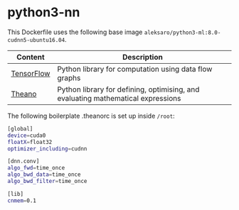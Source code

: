 # python3-nn

This Dockerfile uses the following base image ``aleksaro/python3-ml:8.0-cudnn5-ubuntu16.04``.

| Content                                    | Description                                                                      |
|--------------------------------------------|----------------------------------------------------------------------------------|
| [TensorFlow](https://www.tensorflow.org/)  | Python library for computation using data flow graphs                            |
| [Theano](https://github.com/Theano/Theano) | Python library for defining, optimising, and evaluating mathematical expressions |

The following boilerplate .theanorc is set up inside ``/root``:

```bash
[global]
device=cuda0
floatX=float32
optimizer_including=cudnn

[dnn.conv]
algo_fwd=time_once
algo_bwd_data=time_once
algo_bwd_filter=time_once

[lib]
cnmem=0.1
```
